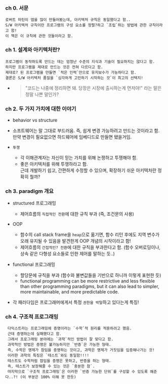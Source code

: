 ### ch 0. 서문
```text
로버트 마틴이 앱을 많이 만들어봤는데, 아키텍처 규칙은 동일했다고 함..
S/W 아키텍처 규칙이란 프로그램의 구성 요소를 정렬?하고 `조립`하는 방법에 관한 규칙이라고 함!
이 책은 이 규칙에 관한 것들이라고 함.
```

### ch 1. 설계와 아키텍처란?
```text
프로그램이 동작하도록 만드는 데는 엄청난 수준의 지식과 기술이 필요하지는 않다고 함. 
하지만 프로그램을 제대로 만드는 것은 전혀 다르다고 함.
제대로? 된 프로그램을 만들면 `적은 인력`만으로 유지보수가 가능하다고 함.
결론은 S/W 아키텍처 품질을 `심각하게 고민하기 시작하는 것`이 최고의 선택지! 
```
- > "코드는 나중에 정리하면 돼. 당장은 시장에 출시하는게 먼저야!" 라는 말은 정말 나쁜 말인가?

### ch 2. 두 가지 가치에 대한 이야기
- behavior vs structure
- 소프트웨어는 말 그대로 부드러움. 즉, 쉽게 변경 가능하려고 만드는 것이라고 함. <br/>
  만약 변경이 필요없으면 하드웨어에 임베디드로 만들면 됐을거임.

- `투쟁`
  - 각 이해관계자는 자신이 믿는 가치를 위해 논쟁하고 투쟁해야 함.
  - 좋은 아키텍처를 위해 투쟁하라고 함. <br/>
    근데 개발하기 쉽고, 간편하게 수정할 수 있으며, 확장하기 쉬운 아키텍처란 정확히 뭘까?


### ch 3. paradigm 개요
- structured 프로그래밍
  - 제어흐름의 `직접적인 전환`에 대한 규칙 부과 (즉, 조건문의 사용)
- OOP
  - 함수의 call stack frame을 `heap`으로 옮기면, 함수 리턴 후에도 지역 변수가 오래 유지될 수 있음을 발견한게 OOP 개념의 시작이라고 함!
  - 제어흐름의 `간접적인? 전환`에 대한 규칙을 부과한다고 함. (함수 오버로딩이나, 상속 같은 다형성 요소들로 인한 제어를 말하는 듯..)
- functional 프로그래밍
  - 할당문에 규칙을 부과 (함수와 불변값들을 기반으로 하니까 이렇게 표현한 듯)
  - functional programming can be more restrictive and less flexible than other programming paradigms, but it can also lead to simpler, more maintainable, and more predictable code.

- 각 패러다임은 프로그래머에게서 특정 `권한을 박탈`하고 있다는게 특징!


### ch 4. 구조적 프로그래밍
```text
 다익스트라는 프로그래밍에 증명이라는 `수학`적 원리를 적용하려고 했음.
 근데 증명하는데 실패했다고 함.
 그래서 프로그래밍 분야에는 `과학`적인 방법이 잘 맞다고 함.
 과학적인 방법은 증명은 불가능하지만 `반증`은 가능한 형태.
 즉, 수학은 명제가 참임을 증명하는 것이고, 과학은 명제가 거짓임을 입증해나가는 것!
 이러한 과학의 특징은 `테스트`와도 동일함!!!!
 테스트도 수학처럼 참임을 증명은 못하고, 반증을 하는 형태.
 즉, 테스트가 보장해줄 수 있는 것은 `충분한 참`.
 마지막으로 `구조적 프로그래밍`은 이러한 `반증 가능한 단위`를 구성할 수 있도록 해준다..?! (이 부분은 100% 이해 못 한듯)
 
```